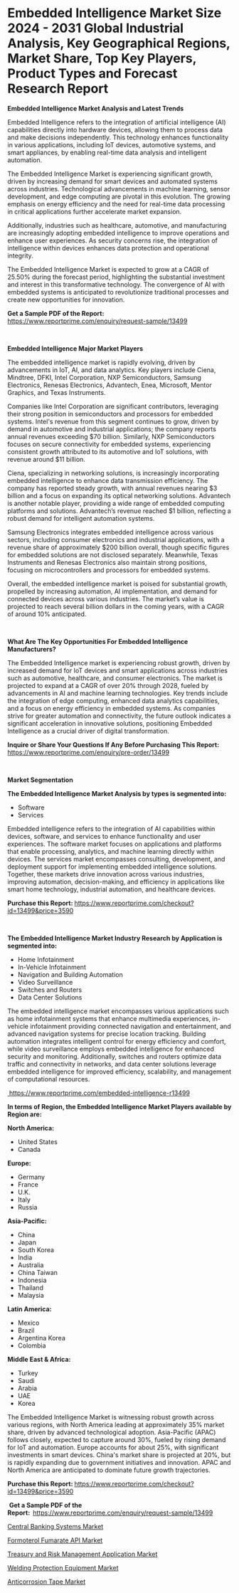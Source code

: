 <p><h1>Embedded Intelligence Market Size 2024 - 2031 Global Industrial Analysis, Key Geographical Regions, Market Share, Top Key Players, Product Types and Forecast Research Report</h1></p><p><strong>Embedded Intelligence Market Analysis and Latest Trends</strong></p>
<p><p>Embedded Intelligence refers to the integration of artificial intelligence (AI) capabilities directly into hardware devices, allowing them to process data and make decisions independently. This technology enhances functionality in various applications, including IoT devices, automotive systems, and smart appliances, by enabling real-time data analysis and intelligent automation.</p><p>The Embedded Intelligence Market is experiencing significant growth, driven by increasing demand for smart devices and automated systems across industries. Technological advancements in machine learning, sensor development, and edge computing are pivotal in this evolution. The growing emphasis on energy efficiency and the need for real-time data processing in critical applications further accelerate market expansion.</p><p>Additionally, industries such as healthcare, automotive, and manufacturing are increasingly adopting embedded intelligence to improve operations and enhance user experiences. As security concerns rise, the integration of intelligence within devices enhances data protection and operational integrity. </p><p>The Embedded Intelligence Market is expected to grow at a CAGR of 25.50% during the forecast period, highlighting the substantial investment and interest in this transformative technology. The convergence of AI with embedded systems is anticipated to revolutionize traditional processes and create new opportunities for innovation.</p></p>
<p><strong>Get a Sample PDF of the Report:&nbsp;</strong> <a href="https://www.reportprime.com/enquiry/request-sample/13499">https://www.reportprime.com/enquiry/request-sample/13499</a></p>
<p>&nbsp;</p>
<p><strong>Embedded Intelligence Major Market Players</strong></p>
<p><p>The embedded intelligence market is rapidly evolving, driven by advancements in IoT, AI, and data analytics. Key players include Ciena, Mindtree, DFKI, Intel Corporation, NXP Semiconductors, Samsung Electronics, Renesas Electronics, Advantech, Enea, Microsoft, Mentor Graphics, and Texas Instruments. </p><p>Companies like Intel Corporation are significant contributors, leveraging their strong position in semiconductors and processors for embedded systems. Intel's revenue from this segment continues to grow, driven by demand in automotive and industrial applications; the company reports annual revenues exceeding $70 billion. Similarly, NXP Semiconductors focuses on secure connectivity for embedded systems, experiencing consistent growth attributed to its automotive and IoT solutions, with revenue around $11 billion.</p><p>Ciena, specializing in networking solutions, is increasingly incorporating embedded intelligence to enhance data transmission efficiency. The company has reported steady growth, with annual revenues nearing $3 billion and a focus on expanding its optical networking solutions. Advantech is another notable player, providing a wide range of embedded computing platforms and solutions. Advantech’s revenue reached $1 billion, reflecting a robust demand for intelligent automation systems.</p><p>Samsung Electronics integrates embedded intelligence across various sectors, including consumer electronics and industrial applications, with a revenue share of approximately $200 billion overall, though specific figures for embedded solutions are not disclosed separately. Meanwhile, Texas Instruments and Renesas Electronics also maintain strong positions, focusing on microcontrollers and processors for embedded systems. </p><p>Overall, the embedded intelligence market is poised for substantial growth, propelled by increasing automation, AI implementation, and demand for connected devices across various industries. The market’s value is projected to reach several billion dollars in the coming years, with a CAGR of around 10% anticipated.</p></p>
<p>&nbsp;</p>
<p><strong>What Are The Key Opportunities For Embedded Intelligence Manufacturers?</strong></p>
<p><p>The Embedded Intelligence market is experiencing robust growth, driven by increased demand for IoT devices and smart applications across industries such as automotive, healthcare, and consumer electronics. The market is projected to expand at a CAGR of over 20% through 2028, fueled by advancements in AI and machine learning technologies. Key trends include the integration of edge computing, enhanced data analytics capabilities, and a focus on energy efficiency in embedded systems. As companies strive for greater automation and connectivity, the future outlook indicates a significant acceleration in innovative solutions, positioning Embedded Intelligence as a crucial driver of digital transformation.</p></p>
<p><strong>Inquire or Share Your Questions If Any Before Purchasing This Report:</strong> <a href="https://www.reportprime.com/enquiry/pre-order/13499">https://www.reportprime.com/enquiry/pre-order/13499</a></p>
<p>&nbsp;</p>
<p><strong>Market Segmentation</strong></p>
<p><strong>The Embedded Intelligence Market Analysis by types is segmented into:</strong></p>
<p><ul><li>Software</li><li>Services</li></ul></p>
<p><p>Embedded intelligence refers to the integration of AI capabilities within devices, software, and services to enhance functionality and user experiences. The software market focuses on applications and platforms that enable processing, analytics, and machine learning directly within devices. The services market encompasses consulting, development, and deployment support for implementing embedded intelligence solutions. Together, these markets drive innovation across various industries, improving automation, decision-making, and efficiency in applications like smart home technology, industrial automation, and healthcare devices.</p></p>
<p><strong>Purchase this Report:&nbsp;</strong><a href="https://www.reportprime.com/checkout?id=13499&price=3590">https://www.reportprime.com/checkout?id=13499&price=3590</a></p>
<p>&nbsp;</p>
<p><strong>The Embedded Intelligence Market Industry Research by Application is segmented into:</strong></p>
<p><ul><li>Home Infotainment</li><li>In-Vehicle Infotainment</li><li>Navigation and Building Automation</li><li>Video Surveillance</li><li>Switches and Routers</li><li>Data Center Solutions</li></ul></p>
<p><p>The embedded intelligence market encompasses various applications such as home infotainment systems that enhance multimedia experiences, in-vehicle infotainment providing connected navigation and entertainment, and advanced navigation systems for precise location tracking. Building automation integrates intelligent control for energy efficiency and comfort, while video surveillance employs embedded intelligence for enhanced security and monitoring. Additionally, switches and routers optimize data traffic and connectivity in networks, and data center solutions leverage embedded intelligence for improved efficiency, scalability, and management of computational resources.</p></p>
<p><a href="https://www.reportprime.com/embedded-intelligence-r13499">&nbsp;https://www.reportprime.com/embedded-intelligence-r13499</a></p>
<p><strong>In terms of Region, the Embedded Intelligence Market Players available by Region are:</strong></p>
<p>
    <p> <strong> North America: </strong>
        <ul>
            <li>United States</li>
            <li>Canada</li>
        </ul>
        </p> 
    <p> <strong> Europe: </strong>
        <ul>
            <li>Germany</li>
            <li>France</li>
            <li>U.K.</li>
            <li>Italy</li>
            <li>Russia</li>
        </ul>
        </p> 
    <p> <strong> Asia-Pacific: </strong>
        <ul>
            <li>China</li>
            <li>Japan</li>
            <li>South Korea</li>
            <li>India</li>
            <li>Australia</li>
            <li>China Taiwan</li>
            <li>Indonesia</li>
            <li>Thailand</li>
            <li>Malaysia</li>
        </ul>
        </p> 
    <p> <strong> Latin America: </strong>
        <ul>
            <li>Mexico</li>
            <li>Brazil</li>
            <li>Argentina Korea</li>
            <li>Colombia</li>
        </ul>
        </p> 
    <p> <strong> Middle East & Africa: </strong>
        <ul>
            <li>Turkey</li>
            <li>Saudi</li>
            <li>Arabia</li>
            <li>UAE</li>
            <li>Korea</li>
        </ul>
    </p>
    </p>
<p><p>The Embedded Intelligence Market is witnessing robust growth across various regions, with North America leading at approximately 35% market share, driven by advanced technological adoption. Asia-Pacific (APAC) follows closely, expected to capture around 30%, fueled by rising demand for IoT and automation. Europe accounts for about 25%, with significant investments in smart devices. China's market share is projected at 20%, but is rapidly expanding due to government initiatives and innovation. APAC and North America are anticipated to dominate future growth trajectories.</p></p>
<p><strong>Purchase this Report: </strong><a href="https://www.reportprime.com/checkout?id=13499&price=3590">https://www.reportprime.com/checkout?id=13499&price=3590</a></p>
<p>&nbsp;<strong>Get a Sample PDF of the Report:&nbsp;&nbsp;</strong><a href="https://www.reportprime.com/enquiry/request-sample/13499">https://www.reportprime.com/enquiry/request-sample/13499</a></p>
<p><strong></strong></p>
<p><p><a href="https://issuu.com/reportprime-2/docs/central-banking-systems-market-size_49e1900445dc40">Central Banking Systems Market</a></p><p><a href="https://medium.com/@mayak140345644/the-formoterol-fumarate-api-market-industry-provides-a-comprehensive-and-current-analysis-of-the-56e68d1f98d0">Formoterol Fumarate API Market</a></p><p><a href="https://issuu.com/reportprime-2/docs/treasury-and-risk-management-applic_0b638a82feecd2">Treasury and Risk Management Application Market</a></p><p><a href="https://www.linkedin.com/pulse/global-welding-protection-equipment-market-sector-types-applications-6lh3f?trackingId=iweJkuYKQMqF0ME8zS0xeQ%3D%3D">Welding Protection Equipment Market</a></p><p><a href="https://www.linkedin.com/pulse/future-innovation-global-anticorrosion-tape-market-ajiaf?trackingId=dVn1JEaPR8CXYFsv%2F58hEw%3D%3D">Anticorrosion Tape Market</a></p></p>